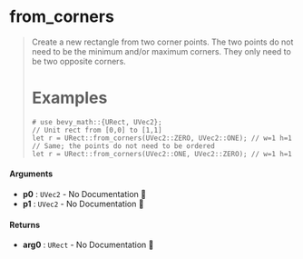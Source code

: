 # from\_corners

>  Create a new rectangle from two corner points.
>  The two points do not need to be the minimum and/or maximum corners.
>  They only need to be two opposite corners.
>  # Examples
>  ```
>  # use bevy_math::{URect, UVec2};
>  // Unit rect from [0,0] to [1,1]
>  let r = URect::from_corners(UVec2::ZERO, UVec2::ONE); // w=1 h=1
>  // Same; the points do not need to be ordered
>  let r = URect::from_corners(UVec2::ONE, UVec2::ZERO); // w=1 h=1
>  ```

#### Arguments

- **p0** : `UVec2` \- No Documentation 🚧
- **p1** : `UVec2` \- No Documentation 🚧

#### Returns

- **arg0** : `URect` \- No Documentation 🚧
